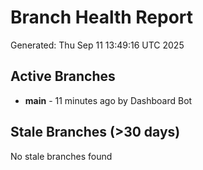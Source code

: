 # Branch Health Report
Generated: Thu Sep 11 13:49:16 UTC 2025

## Active Branches
- **main** - 11 minutes ago by Dashboard Bot

## Stale Branches (>30 days)
No stale branches found
